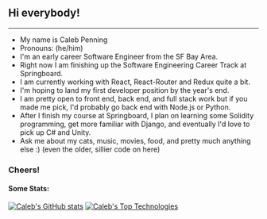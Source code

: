 ## Hi everybody!

---

- My name is Caleb Penning
- Pronouns: (he/him)
- I'm an early career Software Engineer from the SF Bay Area.
- Right now I am finishing up the Software Engineering Career Track at Springboard. 
- I am currently working with React, React-Router and Redux quite a bit.
- I'm hoping to land my first developer position by the year's end. 
- I am pretty open to front end, back end, and full stack work but if you made me pick, I'd probably go back end with Node.js or Python.
- After I finish my course at Springboard, I plan on learning some Solidity programming, get more familiar with Django, and eventually I'd love to pick up C# and Unity.
- Ask me about my cats, music, movies, food, and pretty much anything else :) (even the older, sillier code on here)

### Cheers!

#### Some Stats:

[![Caleb's GitHub stats](https://github-readme-stats.vercel.app/api?username=CalebPenning&count_private=true&show_icons=true&theme=dracula&hide=prs,stars,issues,contribs)](https://github.com/anuraghazra/github-readme-stats)
[![Caleb's Top Technologies](https://github-readme-stats.vercel.app/api/top-langs/?username=CalebPenning)](https://github.com/anuraghazra/github-readme-stats)



<!--
**CalebPenning/CalebPenning** is a ✨ _special_ ✨ repository because its `README.md` (this file) appears on your GitHub profile.

Here are some ideas to get you started:

- 🔭 I’m currently working on ...
- 🌱 I’m currently learning ...
- 👯 I’m looking to collaborate on ...
- 🤔 I’m looking for help with ...
- 💬 Ask me about ...
- 📫 How to reach me: ...
- 😄 Pronouns: ...
- ⚡ Fun fact: ...
-->
